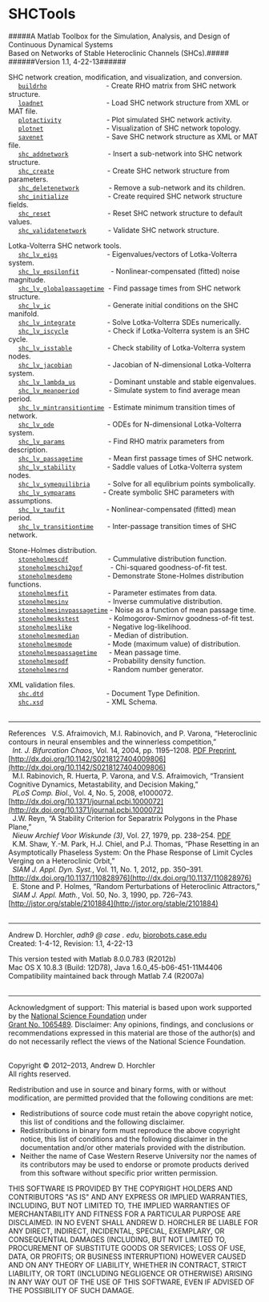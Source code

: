 SHCTools
========
#####A Matlab Toolbox for the Simulation, Analysis, and Design of Continuous Dynamical Systems Based&nbsp;on&nbsp;Networks&nbsp;of&nbsp;Stable&nbsp;Heteroclinic&nbsp;Channels&nbsp;(SHCs).#####
######Version 1.1, 4-22-13######
&nbsp;  

SHC network creation, modification, and visualization, and conversion.  
&nbsp;&nbsp;&nbsp;&nbsp;&nbsp;[```buildrho```](https://github.com/horchler/SHCTools/blob/master/SHCTools/buildrho.m)&nbsp;&nbsp;&nbsp;&nbsp;&nbsp;&nbsp;&nbsp;&nbsp;&nbsp;&nbsp;&nbsp;&nbsp;&nbsp;&nbsp;&nbsp;&nbsp;&nbsp;&nbsp;&nbsp;&nbsp;&nbsp;&nbsp;&nbsp;&nbsp;&nbsp;&nbsp;&nbsp;&nbsp;&nbsp;&nbsp;- Create RHO matrix from SHC network structure.  
&nbsp;&nbsp;&nbsp;&nbsp;&nbsp;[```loadnet```](https://github.com/horchler/SHCTools/blob/master/SHCTools/loadnet.m)&nbsp;&nbsp;&nbsp;&nbsp;&nbsp;&nbsp;&nbsp;&nbsp;&nbsp;&nbsp;&nbsp;&nbsp;&nbsp;&nbsp;&nbsp;&nbsp;&nbsp;&nbsp;&nbsp;&nbsp;&nbsp;&nbsp;&nbsp;&nbsp;&nbsp;&nbsp;&nbsp;&nbsp;&nbsp;&nbsp;&nbsp;&nbsp;- Load SHC network structure from XML or MAT file.  
&nbsp;&nbsp;&nbsp;&nbsp;&nbsp;[```plotactivity```](https://github.com/horchler/SHCTools/blob/master/SHCTools/plotactivity.m)&nbsp;&nbsp;&nbsp;&nbsp;&nbsp;&nbsp;&nbsp;&nbsp;&nbsp;&nbsp;&nbsp;&nbsp;&nbsp;&nbsp;&nbsp;&nbsp;&nbsp;&nbsp;&nbsp;&nbsp;&nbsp;&nbsp;&nbsp;- Plot simulated SHC network activity.  
&nbsp;&nbsp;&nbsp;&nbsp;&nbsp;[```plotnet```](https://github.com/horchler/SHCTools/blob/master/SHCTools/plotnet.m)&nbsp;&nbsp;&nbsp;&nbsp;&nbsp;&nbsp;&nbsp;&nbsp;&nbsp;&nbsp;&nbsp;&nbsp;&nbsp;&nbsp;&nbsp;&nbsp;&nbsp;&nbsp;&nbsp;&nbsp;&nbsp;&nbsp;&nbsp;&nbsp;&nbsp;&nbsp;&nbsp;&nbsp;&nbsp;&nbsp;&nbsp;&nbsp;- Visualization of SHC network topology.  
&nbsp;&nbsp;&nbsp;&nbsp;&nbsp;[```savenet```](https://github.com/horchler/SHCTools/blob/master/SHCTools/savenet.m)&nbsp;&nbsp;&nbsp;&nbsp;&nbsp;&nbsp;&nbsp;&nbsp;&nbsp;&nbsp;&nbsp;&nbsp;&nbsp;&nbsp;&nbsp;&nbsp;&nbsp;&nbsp;&nbsp;&nbsp;&nbsp;&nbsp;&nbsp;&nbsp;&nbsp;&nbsp;&nbsp;&nbsp;&nbsp;&nbsp;&nbsp;&nbsp;- Save SHC network structure as XML or MAT file.  
&nbsp;&nbsp;&nbsp;&nbsp;&nbsp;[```shc_addnetwork```](https://github.com/horchler/SHCTools/blob/master/SHCTools/shc_addnetwork.m)&nbsp;&nbsp;&nbsp;&nbsp;&nbsp;&nbsp;&nbsp;&nbsp;&nbsp;&nbsp;&nbsp;&nbsp;&nbsp;&nbsp;&nbsp;&nbsp;&nbsp;&nbsp;&nbsp;&nbsp;- Insert a sub-network into SHC network structure.  
&nbsp;&nbsp;&nbsp;&nbsp;&nbsp;[```shc_create```](https://github.com/horchler/SHCTools/blob/master/SHCTools/shc_create.m)&nbsp;&nbsp;&nbsp;&nbsp;&nbsp;&nbsp;&nbsp;&nbsp;&nbsp;&nbsp;&nbsp;&nbsp;&nbsp;&nbsp;&nbsp;&nbsp;&nbsp;&nbsp;&nbsp;&nbsp;&nbsp;&nbsp;&nbsp;&nbsp;&nbsp;&nbsp;&nbsp;- Create SHC network structure from parameters.  
&nbsp;&nbsp;&nbsp;&nbsp;&nbsp;[```shc_deletenetwork```](https://github.com/horchler/SHCTools/blob/master/SHCTools/shc_deletenetwork.m)&nbsp;&nbsp;&nbsp;&nbsp;&nbsp;&nbsp;&nbsp;&nbsp;&nbsp;&nbsp;&nbsp;&nbsp;&nbsp;&nbsp;&nbsp;- Remove a sub-network and its children.  
&nbsp;&nbsp;&nbsp;&nbsp;&nbsp;[```shc_initialize```](https://github.com/horchler/SHCTools/blob/master/SHCTools/shc_initialize.m)&nbsp;&nbsp;&nbsp;&nbsp;&nbsp;&nbsp;&nbsp;&nbsp;&nbsp;&nbsp;&nbsp;&nbsp;&nbsp;&nbsp;&nbsp;&nbsp;&nbsp;&nbsp;&nbsp;&nbsp;- Create required SHC network structure fields.  
&nbsp;&nbsp;&nbsp;&nbsp;&nbsp;[```shc_reset```](https://github.com/horchler/SHCTools/blob/master/SHCTools/shc_reset.m)&nbsp;&nbsp;&nbsp;&nbsp;&nbsp;&nbsp;&nbsp;&nbsp;&nbsp;&nbsp;&nbsp;&nbsp;&nbsp;&nbsp;&nbsp;&nbsp;&nbsp;&nbsp;&nbsp;&nbsp;&nbsp;&nbsp;&nbsp;&nbsp;&nbsp;&nbsp;&nbsp;&nbsp;&nbsp;- Reset SHC network structure to default values.  
&nbsp;&nbsp;&nbsp;&nbsp;&nbsp;[```shc_validatenetwork```](https://github.com/horchler/SHCTools/blob/master/SHCTools/shc_validatenetwork.m)&nbsp;&nbsp;&nbsp;&nbsp;&nbsp;&nbsp;&nbsp;&nbsp;&nbsp;&nbsp;&nbsp;- Validate SHC network structure.

Lotka-Volterra SHC network tools.  
&nbsp;&nbsp;&nbsp;&nbsp;&nbsp;[```shc_lv_eigs```](https://github.com/horchler/SHCTools/blob/master/SHCTools/shc_lv_eigs.m)&nbsp;&nbsp;&nbsp;&nbsp;&nbsp;&nbsp;&nbsp;&nbsp;&nbsp;&nbsp;&nbsp;&nbsp;&nbsp;&nbsp;&nbsp;&nbsp;&nbsp;&nbsp;&nbsp;&nbsp;&nbsp;&nbsp;&nbsp;&nbsp;&nbsp;- Eigenvalues/vectors of Lotka-Volterra system.  
&nbsp;&nbsp;&nbsp;&nbsp;&nbsp;[```shc_lv_epsilonfit```](https://github.com/horchler/SHCTools/blob/master/SHCTools/shc_lv_epsilonfit.m)&nbsp;&nbsp;&nbsp;&nbsp;&nbsp;&nbsp;&nbsp;&nbsp;&nbsp;&nbsp;&nbsp;&nbsp;&nbsp;&nbsp;&nbsp;&nbsp;- Nonlinear-compensated (fitted) noise magnitude.  
&nbsp;&nbsp;&nbsp;&nbsp;&nbsp;[```shc_lv_globalpassagetime```](https://github.com/horchler/SHCTools/blob/master/SHCTools/shc_lv_globalpassagetime.m)&nbsp;&nbsp;- Find passage times from SHC network structure.  
&nbsp;&nbsp;&nbsp;&nbsp;&nbsp;[```shc_lv_ic```](https://github.com/horchler/SHCTools/blob/master/SHCTools/shc_lv_ic.m)&nbsp;&nbsp;&nbsp;&nbsp;&nbsp;&nbsp;&nbsp;&nbsp;&nbsp;&nbsp;&nbsp;&nbsp;&nbsp;&nbsp;&nbsp;&nbsp;&nbsp;&nbsp;&nbsp;&nbsp;&nbsp;&nbsp;&nbsp;&nbsp;&nbsp;&nbsp;&nbsp;&nbsp;&nbsp;- Generate initial conditions on the SHC manifold.  
&nbsp;&nbsp;&nbsp;&nbsp;&nbsp;[```shc_lv_integrate```](https://github.com/horchler/SHCTools/blob/master/SHCTools/shc_lv_integrate.m)&nbsp;&nbsp;&nbsp;&nbsp;&nbsp;&nbsp;&nbsp;&nbsp;&nbsp;&nbsp;&nbsp;&nbsp;&nbsp;&nbsp;&nbsp;&nbsp;- Solve Lotka-Volterra SDEs numerically.  
&nbsp;&nbsp;&nbsp;&nbsp;&nbsp;[```shc_lv_iscycle```](https://github.com/horchler/SHCTools/blob/master/SHCTools/shc_lv_iscycle.m)&nbsp;&nbsp;&nbsp;&nbsp;&nbsp;&nbsp;&nbsp;&nbsp;&nbsp;&nbsp;&nbsp;&nbsp;&nbsp;&nbsp;&nbsp;&nbsp;&nbsp;&nbsp;&nbsp;&nbsp;- Check if Lotka-Volterra system is an SHC cycle.  
&nbsp;&nbsp;&nbsp;&nbsp;&nbsp;[```shc_lv_isstable```](https://github.com/horchler/SHCTools/blob/master/SHCTools/shc_lv_isstable.m)&nbsp;&nbsp;&nbsp;&nbsp;&nbsp;&nbsp;&nbsp;&nbsp;&nbsp;&nbsp;&nbsp;&nbsp;&nbsp;&nbsp;&nbsp;&nbsp;&nbsp;&nbsp;- Check stability of Lotka-Volterra system nodes.  
&nbsp;&nbsp;&nbsp;&nbsp;&nbsp;[```shc_lv_jacobian```](https://github.com/horchler/SHCTools/blob/master/SHCTools/shc_lv_jacobian.m)&nbsp;&nbsp;&nbsp;&nbsp;&nbsp;&nbsp;&nbsp;&nbsp;&nbsp;&nbsp;&nbsp;&nbsp;&nbsp;&nbsp;&nbsp;&nbsp;&nbsp;&nbsp;- Jacobian of N-dimensional Lotka-Volterra system.  
&nbsp;&nbsp;&nbsp;&nbsp;&nbsp;[```shc_lv_lambda_us```](https://github.com/horchler/SHCTools/blob/master/SHCTools/shc_lv_lambda_us.m)&nbsp;&nbsp;&nbsp;&nbsp;&nbsp;&nbsp;&nbsp;&nbsp;&nbsp;&nbsp;&nbsp;&nbsp;&nbsp;&nbsp;&nbsp;&nbsp;&nbsp;- Dominant unstable and stable eigenvalues.  
&nbsp;&nbsp;&nbsp;&nbsp;&nbsp;[```shc_lv_meanperiod```](https://github.com/horchler/SHCTools/blob/master/SHCTools/shc_lv_meanperiod.m)&nbsp;&nbsp;&nbsp;&nbsp;&nbsp;&nbsp;&nbsp;&nbsp;&nbsp;&nbsp;&nbsp;&nbsp;&nbsp;&nbsp;&nbsp;- Simulate system to find average mean period.  
&nbsp;&nbsp;&nbsp;&nbsp;&nbsp;[```shc_lv_mintransitiontime```](https://github.com/horchler/SHCTools/blob/master/SHCTools/shc_lv_mintransitiontime.m)&nbsp;&nbsp;- Estimate minimum transition times of network.  
&nbsp;&nbsp;&nbsp;&nbsp;&nbsp;[```shc_lv_ode```](https://github.com/horchler/SHCTools/blob/master/SHCTools/shc_lv_ode.m)&nbsp;&nbsp;&nbsp;&nbsp;&nbsp;&nbsp;&nbsp;&nbsp;&nbsp;&nbsp;&nbsp;&nbsp;&nbsp;&nbsp;&nbsp;&nbsp;&nbsp;&nbsp;&nbsp;&nbsp;&nbsp;&nbsp;&nbsp;&nbsp;&nbsp;&nbsp;&nbsp;- ODEs for N-dimensional Lotka-Volterra system.  
&nbsp;&nbsp;&nbsp;&nbsp;&nbsp;[```shc_lv_params```](https://github.com/horchler/SHCTools/blob/master/SHCTools/shc_lv_params.m)&nbsp;&nbsp;&nbsp;&nbsp;&nbsp;&nbsp;&nbsp;&nbsp;&nbsp;&nbsp;&nbsp;&nbsp;&nbsp;&nbsp;&nbsp;&nbsp;&nbsp;&nbsp;&nbsp;&nbsp;&nbsp;&nbsp;- Find RHO matrix parameters from description.  
&nbsp;&nbsp;&nbsp;&nbsp;&nbsp;[```shc_lv_passagetime```](https://github.com/horchler/SHCTools/blob/master/SHCTools/shc_lv_passagetime.m)&nbsp;&nbsp;&nbsp;&nbsp;&nbsp;&nbsp;&nbsp;&nbsp;&nbsp;&nbsp;&nbsp;&nbsp;&nbsp;- Mean first passage times of SHC network.  
&nbsp;&nbsp;&nbsp;&nbsp;&nbsp;[```shc_lv_stability```](https://github.com/horchler/SHCTools/blob/master/SHCTools/shc_lv_stability.m)&nbsp;&nbsp;&nbsp;&nbsp;&nbsp;&nbsp;&nbsp;&nbsp;&nbsp;&nbsp;&nbsp;&nbsp;&nbsp;&nbsp;&nbsp;&nbsp;- Saddle values of Lotka-Volterra system nodes.  
&nbsp;&nbsp;&nbsp;&nbsp;&nbsp;[```shc_lv_symequilibria```](https://github.com/horchler/SHCTools/blob/master/SHCTools/shc_lv_symequilibria.m)&nbsp;&nbsp;&nbsp;&nbsp;&nbsp;&nbsp;&nbsp;&nbsp;&nbsp;- Solve for all equlibrium points symbolically.  
&nbsp;&nbsp;&nbsp;&nbsp;&nbsp;[```shc_lv_symparams```](https://github.com/horchler/SHCTools/blob/master/SHCTools/shc_lv_symparams.m)&nbsp;&nbsp;&nbsp;&nbsp;&nbsp;&nbsp;&nbsp;&nbsp;&nbsp;&nbsp;&nbsp;&nbsp;&nbsp;&nbsp;- Create symbolic SHC parameters with assumptions.  
&nbsp;&nbsp;&nbsp;&nbsp;&nbsp;[```shc_lv_taufit```](https://github.com/horchler/SHCTools/blob/master/SHCTools/shc_lv_taufit.m)&nbsp;&nbsp;&nbsp;&nbsp;&nbsp;&nbsp;&nbsp;&nbsp;&nbsp;&nbsp;&nbsp;&nbsp;&nbsp;&nbsp;&nbsp;&nbsp;&nbsp;&nbsp;&nbsp;&nbsp;&nbsp;- Nonlinear-compensated (fitted) mean period.  
&nbsp;&nbsp;&nbsp;&nbsp;&nbsp;[```shc_lv_transitiontime```](https://github.com/horchler/SHCTools/blob/master/SHCTools/shc_lv_transitiontime.m)&nbsp;&nbsp;&nbsp;&nbsp;&nbsp;&nbsp;&nbsp;- Inter-passage transition times of SHC network.

Stone-Holmes distribution.  
&nbsp;&nbsp;&nbsp;&nbsp;&nbsp;[```stoneholmescdf```](https://github.com/horchler/SHCTools/blob/master/SHCTools/stoneholmes/stoneholmescdf.m)&nbsp;&nbsp;&nbsp;&nbsp;&nbsp;&nbsp;&nbsp;&nbsp;&nbsp;&nbsp;&nbsp;&nbsp;&nbsp;&nbsp;&nbsp;&nbsp;&nbsp;&nbsp;&nbsp;&nbsp;- Cummulative distribution function.  
&nbsp;&nbsp;&nbsp;&nbsp;&nbsp;[```stoneholmeschi2gof```](https://github.com/horchler/SHCTools/blob/master/SHCTools/stoneholmes/stoneholmeschi2gof.m)&nbsp;&nbsp;&nbsp;&nbsp;&nbsp;&nbsp;&nbsp;&nbsp;&nbsp;&nbsp;&nbsp;&nbsp;&nbsp;&nbsp;- Chi-squared goodness-of-fit test.  
&nbsp;&nbsp;&nbsp;&nbsp;&nbsp;[```stoneholmesdemo```](https://github.com/horchler/SHCTools/blob/master/SHCTools/stoneholmes/stoneholmesdemo.m)&nbsp;&nbsp;&nbsp;&nbsp;&nbsp;&nbsp;&nbsp;&nbsp;&nbsp;&nbsp;&nbsp;&nbsp;&nbsp;&nbsp;&nbsp;&nbsp;&nbsp;&nbsp;- Demonstrate Stone-Holmes distribution functions.  
&nbsp;&nbsp;&nbsp;&nbsp;&nbsp;[```stoneholmesfit```](https://github.com/horchler/SHCTools/blob/master/SHCTools/stoneholmes/stoneholmesfit.m)&nbsp;&nbsp;&nbsp;&nbsp;&nbsp;&nbsp;&nbsp;&nbsp;&nbsp;&nbsp;&nbsp;&nbsp;&nbsp;&nbsp;&nbsp;&nbsp;&nbsp;&nbsp;&nbsp;&nbsp;- Parameter estimates from data.  
&nbsp;&nbsp;&nbsp;&nbsp;&nbsp;[```stoneholmesinv```](https://github.com/horchler/SHCTools/blob/master/SHCTools/stoneholmes/stoneholmesinv.m)&nbsp;&nbsp;&nbsp;&nbsp;&nbsp;&nbsp;&nbsp;&nbsp;&nbsp;&nbsp;&nbsp;&nbsp;&nbsp;&nbsp;&nbsp;&nbsp;&nbsp;&nbsp;&nbsp;&nbsp;- Inverse cummulative distribution.  
&nbsp;&nbsp;&nbsp;&nbsp;&nbsp;[```stoneholmesinvpassagetime```](https://github.com/horchler/SHCTools/blob/master/SHCTools/stoneholmes/stoneholmesinvpassagetime.m)&nbsp;- Noise as a function of mean passage time.  
&nbsp;&nbsp;&nbsp;&nbsp;&nbsp;[```stoneholmeskstest```](https://github.com/horchler/SHCTools/blob/master/SHCTools/stoneholmes/stoneholmeskstest.m)&nbsp;&nbsp;&nbsp;&nbsp;&nbsp;&nbsp;&nbsp;&nbsp;&nbsp;&nbsp;&nbsp;&nbsp;&nbsp;&nbsp;&nbsp;- Kolmogorov-Smirnov goodness-of-fit test.  
&nbsp;&nbsp;&nbsp;&nbsp;&nbsp;[```stoneholmeslike```](https://github.com/horchler/SHCTools/blob/master/SHCTools/stoneholmes/stoneholmeslike.m)&nbsp;&nbsp;&nbsp;&nbsp;&nbsp;&nbsp;&nbsp;&nbsp;&nbsp;&nbsp;&nbsp;&nbsp;&nbsp;&nbsp;&nbsp;&nbsp;&nbsp;&nbsp;- Negative log-likelihood.  
&nbsp;&nbsp;&nbsp;&nbsp;&nbsp;[```stoneholmesmedian```](https://github.com/horchler/SHCTools/blob/master/SHCTools/stoneholmes/stoneholmesmedian.m)&nbsp;&nbsp;&nbsp;&nbsp;&nbsp;&nbsp;&nbsp;&nbsp;&nbsp;&nbsp;&nbsp;&nbsp;&nbsp;&nbsp;&nbsp;- Median of distribution.   
&nbsp;&nbsp;&nbsp;&nbsp;&nbsp;[```stoneholmesmode```](https://github.com/horchler/SHCTools/blob/master/SHCTools/stoneholmes/stoneholmesmode.m)&nbsp;&nbsp;&nbsp;&nbsp;&nbsp;&nbsp;&nbsp;&nbsp;&nbsp;&nbsp;&nbsp;&nbsp;&nbsp;&nbsp;&nbsp;&nbsp;&nbsp;&nbsp;- Mode (maximum value) of distribution.  
&nbsp;&nbsp;&nbsp;&nbsp;&nbsp;[```stoneholmespassagetime```](https://github.com/horchler/SHCTools/blob/master/SHCTools/stoneholmes/stoneholmespassagetime.m)&nbsp;&nbsp;&nbsp;&nbsp;&nbsp;&nbsp;- Mean passage time.  
&nbsp;&nbsp;&nbsp;&nbsp;&nbsp;[```stoneholmespdf```](https://github.com/horchler/SHCTools/blob/master/SHCTools/stoneholmes/stoneholmespdf.m)&nbsp;&nbsp;&nbsp;&nbsp;&nbsp;&nbsp;&nbsp;&nbsp;&nbsp;&nbsp;&nbsp;&nbsp;&nbsp;&nbsp;&nbsp;&nbsp;&nbsp;&nbsp;&nbsp;&nbsp;- Probability density function.  
&nbsp;&nbsp;&nbsp;&nbsp;&nbsp;[```stoneholmesrnd```](https://github.com/horchler/SHCTools/blob/master/SHCTools/stoneholmes/stoneholmesrnd.m)&nbsp;&nbsp;&nbsp;&nbsp;&nbsp;&nbsp;&nbsp;&nbsp;&nbsp;&nbsp;&nbsp;&nbsp;&nbsp;&nbsp;&nbsp;&nbsp;&nbsp;&nbsp;&nbsp;&nbsp;- Random number generator.

XML validation files.  
&nbsp;&nbsp;&nbsp;&nbsp;&nbsp;[```shc.dtd```](https://github.com/horchler/SHCTools/blob/master/SHCTools/xml/shc.dtd)&nbsp;&nbsp;&nbsp;&nbsp;&nbsp;&nbsp;&nbsp;&nbsp;&nbsp;&nbsp;&nbsp;&nbsp;&nbsp;&nbsp;&nbsp;&nbsp;&nbsp;&nbsp;&nbsp;&nbsp;&nbsp;&nbsp;&nbsp;&nbsp;&nbsp;&nbsp;&nbsp;&nbsp;&nbsp;&nbsp;&nbsp;&nbsp;- Document Type Definition.  
&nbsp;&nbsp;&nbsp;&nbsp;&nbsp;[```shc.xsd```](https://github.com/horchler/SHCTools/blob/master/SHCTools/xml/shc.xsd)&nbsp;&nbsp;&nbsp;&nbsp;&nbsp;&nbsp;&nbsp;&nbsp;&nbsp;&nbsp;&nbsp;&nbsp;&nbsp;&nbsp;&nbsp;&nbsp;&nbsp;&nbsp;&nbsp;&nbsp;&nbsp;&nbsp;&nbsp;&nbsp;&nbsp;&nbsp;&nbsp;&nbsp;&nbsp;&nbsp;&nbsp;&nbsp;- XML Schema.  
&nbsp;  

--------

References
&nbsp;&nbsp;V.S. Afraimovich, M.I. Rabinovich, and P. Varona, &#8220;Heteroclinic contours in neural ensembles and the winnerless competition,&#8221;  
&nbsp;&nbsp;*Int. J. Bifurcation Chaos*, Vol. 14, 2004, pp. 1195&ndash;1208. [PDF Preprint](http://arxiv.org/abs/nlin/0304016), [http://dx.doi.org/10.1142/S0218127404009806](http://dx.doi.org/10.1142/S0218127404009806)  
&nbsp;&nbsp;M.I. Rabinovich, R. Huerta, P. Varona, and V.S. Afraimovich, &#8220;Transient Cognitive Dynamics, Metastability, and Decision Making,&#8221;  
&nbsp;&nbsp;*PLoS Comp. Biol.*, Vol. 4, No. 5, 2008, e1000072. [http://dx.doi.org/10.1371/journal.pcbi.1000072](http://dx.doi.org/10.1371/journal.pcbi.1000072)  
&nbsp;&nbsp;J.W. Reyn, &#8220;A Stability Criterion for Separatrix Polygons in the Phase Plane,&#8221;  
&nbsp;&nbsp;*Nieuw Archief Voor Wiskunde (3)*, Vol. 27, 1979, pp. 238&ndash;254. [PDF](https://github.com/horchler/SHCTools/blob/master/SHCTools/references/)  
&nbsp;&nbsp;K.M. Shaw, Y.-M. Park, H.J. Chiel, and P.J. Thomas, &#8220;Phase Resetting in an Asymptotically Phaseless System: On the Phase Response of Limit Cycles Verging on a Heteroclinic Orbit,&#8221;  
&nbsp;&nbsp;*SIAM J. Appl. Dyn. Syst.*, Vol. 11, No. 1, 2012, pp. 350&ndash;391. [http://dx.doi.org/10.1137/110828976](http://dx.doi.org/10.1137/110828976)  
&nbsp;&nbsp;E. Stone and P. Holmes, &#8220;Random Perturbations of Heteroclinic Attractors,&#8221;  
&nbsp;&nbsp;*SIAM J. Appl. Math.*, Vol. 50, No. 3, 1990, pp. 726&ndash;743. [http://jstor.org/stable/2101884](http://jstor.org/stable/2101884)  
&nbsp;  

--------

Andrew D. Horchler, *adh9 @ case . edu*, [biorobots.case.edu](http://biorobots.case.edu/)  
Created: 1-4-12, Revision: 1.1, 4-22-13  

This version tested with Matlab 8.0.0.783 (R2012b)  
Mac OS X 10.8.3 (Build: 12D78), Java 1.6.0_45-b06-451-11M4406  
Compatibility maintained back through Matlab 7.4 (R2007a)  
&nbsp;  

--------

Acknowledgment of support: This material is based upon work supported by the [National Science Foundation](http://www.nsf.gov/) under  
[Grant No.&nbsp;1065489](http://www.nsf.gov/awardsearch/showAward.do?AwardNumber=1065489). Disclaimer: Any opinions, findings, and conclusions or recommendations expressed in this material are those of the author(s) and do not necessarily reflect the views of the National Science Foundation.  
&nbsp;  

Copyright &copy; 2012&ndash;2013, Andrew D. Horchler  
All rights reserved.  

Redistribution and use in source and binary forms, with or without modification, are permitted provided that the following conditions are met:
 * Redistributions of source code must retain the above copyright notice, this list of conditions and the following disclaimer.
 * Redistributions in binary form must reproduce the above copyright notice, this list of conditions and the following disclaimer in the documentation and/or other materials provided with the distribution.
 * Neither the name of Case Western Reserve University nor the names of its contributors may be used to endorse or promote products derived from this software without specific prior written permission.

THIS SOFTWARE IS PROVIDED BY THE COPYRIGHT HOLDERS AND CONTRIBUTORS "AS IS" AND ANY EXPRESS OR IMPLIED WARRANTIES, INCLUDING, BUT NOT LIMITED TO, THE IMPLIED WARRANTIES OF MERCHANTABILITY AND FITNESS FOR A PARTICULAR PURPOSE ARE DISCLAIMED. IN NO EVENT SHALL ANDREW D. HORCHLER BE LIABLE FOR ANY DIRECT, INDIRECT, INCIDENTAL, SPECIAL, EXEMPLARY, OR CONSEQUENTIAL DAMAGES (INCLUDING, BUT NOT LIMITED TO, PROCUREMENT OF SUBSTITUTE GOODS OR SERVICES; LOSS OF USE, DATA, OR PROFITS; OR BUSINESS INTERRUPTION) HOWEVER CAUSED AND ON ANY THEORY OF LIABILITY, WHETHER IN CONTRACT, STRICT LIABILITY, OR TORT (INCLUDING NEGLIGENCE OR OTHERWISE) ARISING IN ANY WAY OUT OF THE USE OF THIS SOFTWARE, EVEN IF ADVISED OF THE POSSIBILITY OF SUCH DAMAGE.